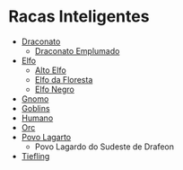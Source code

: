 <!-- TITLE: Racas Inteligentes -->
<!-- SUBTITLE: Visão geral sobre Racas Inteligentes -->

# Racas Inteligentes
* [Draconato](http://localhost/fauna-e-flora/racas-inteligentes/draconato#draconato)
	* [Draconato Emplumado](http://localhost/fauna-e-flora/racas-inteligentes/draconato-emplumados#draconato-emplumados)
* [Elfo](http://localhost/fauna-e-flora/racas-inteligentes/elfo#elfo)
	* [Alto Elfo](http://localhost/fauna-e-flora/racas-inteligentes/alto-elfo#alto-elfo)
	* [Elfo da Floresta](http://localhost/fauna-e-flora/racas-inteligentes/elfo-da-floresta#elfo-da-floresta)
	* [Elfo Negro](http://localhost/fauna-e-flora/racas-inteligentes/elfo-negro#elfo-negro)
* [Gnomo](http://localhost/fauna-e-flora/racas-inteligentes/gnomo#gnomo)
* [Goblins](http://localhost/fauna-e-flora/racas-inteligentes/goblins#goblins)
* [Humano](http://localhost/fauna-e-flora/racas-inteligentes/humano#humano)
* [Orc](http://localhost/fauna-e-flora/racas-inteligentes/orc#orc)
* [Povo Lagarto](http://localhost/fauna-e-flora/racas-inteligentes/povo-lagarto#povo-lagarto)
	* Povo Lagardo do Sudeste de Drafeon
* [Tiefling](http://localhost/fauna-e-flora/racas-inteligentes/tiefling#tiefling)

